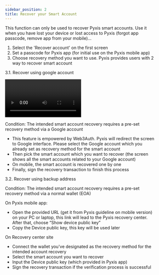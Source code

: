 ```yaml
---
sidebar_position: 2
title: Recover your Smart Account
---
```


This function can only be used to recover Pyxis smart accounts. Use it when you have lost your device or lost access to Pyxis (forgot app passcode, remove app from your mobile)…

1. Select the 'Recover account' on the first screen
2. Set a passcode for Pyxis app (for initial use on the Pyxis mobile app)
3. Choose recovery method you want to use. Pyxis provides users with 2 way to recover smart account

3.1. Recover using google account

<video controls width="250">
  <source src="/video/pyxis-mobile/Recover_Web3Auth.webm" type="video/webm" />
</video>

Condition: The intended smart account recovery requires a pre-set recovery method via a Google account

- This feature is empowered by Web3Auth. Pyxis will redirect the screen to Google interface. Please select the Google account which you already set as recovery method for the smart account
- Then pick the smart account which you want to recover (the screen shows all the smart accounts related to your Google account)
- On mobile, the smart account is recovered one by one
- Finally, sign the recovery transaction to finish this process

3.2. Recover using backup address

Condition: The intended smart account recovery requires a pre-set recovery method via a normal wallet (EOA)

On Pyxis mobile app:

- Open the provided URL (get it from Pyxis guideline on mobile version) on your PC or laptop, this link will lead to the Pyxis recovery center. After that, choose “Show device public key”
- Copy the Device public key, this key will be used later

On Recovery center site 

- Connect the wallet you've designated as the recovery method for the intended account recovery
- Select the smart account you want to recover
- Input the Device public key (which provided in Pyxis app)
- Sign the recovery transaction if the verification process is successful